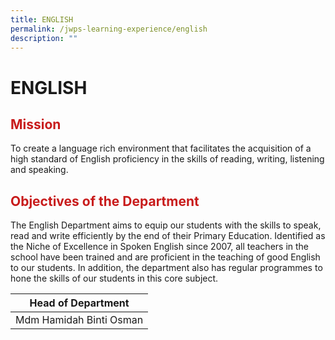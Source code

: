 ```yaml
---
title: ENGLISH
permalink: /jwps-learning-experience/english
description: ""
---
```

# ENGLISH

## <span style = "color: #c81b1b"> <b>Mission</b> </span>

To create a language rich environment that facilitates the acquisition of a high standard of English proficiency in the skills of reading, writing, listening and speaking.  
  
## <span style = "color: #c81b1b"> <b>Objectives of the Department</b> </span>

The English Department aims to equip our students with the skills to speak, read and write efficiently by the end of their Primary Education. Identified as the Niche of Excellence in Spoken English since 2007, all teachers in the school have been trained and are proficient in the teaching of good English to our students. In addition, the department also has regular programmes to hone the skills of our students in this core subject.
   
	   
|    Head of Department   |
|:-----------------------:|
| Mdm Hamidah Binti Osman |